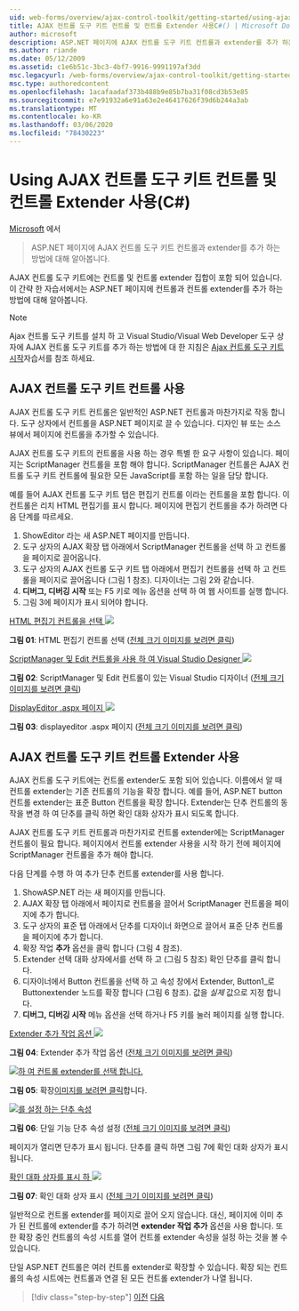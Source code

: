 ```yaml
---
uid: web-forms/overview/ajax-control-toolkit/getting-started/using-ajax-control-toolkit-controls-and-control-extenders-cs
title: AJAX 컨트롤 도구 키트 컨트롤 및 컨트롤 Extender 사용C#() | Microsoft Docs
author: microsoft
description: ASP.NET 페이지에 AJAX 컨트롤 도구 키트 컨트롤과 extender를 추가 하는 방법에 대해 알아봅니다.
ms.author: riande
ms.date: 05/12/2009
ms.assetid: c1e6b51c-3bc3-4bf7-9916-9991197af3dd
msc.legacyurl: /web-forms/overview/ajax-control-toolkit/getting-started/using-ajax-control-toolkit-controls-and-control-extenders-cs
msc.type: authoredcontent
ms.openlocfilehash: 1acafaadaf373b488b9e85b7ba31f08cd3b53e85
ms.sourcegitcommit: e7e91932a6e91a63e2e46417626f39d6b244a3ab
ms.translationtype: MT
ms.contentlocale: ko-KR
ms.lasthandoff: 03/06/2020
ms.locfileid: "78430223"
---
```

# <a name="using-ajax-control-toolkit-controls-and-control-extenders-c"></a>Using AJAX 컨트롤 도구 키트 컨트롤 및 컨트롤 Extender 사용(C#)

[Microsoft](https://github.com/microsoft) 에서

> ASP.NET 페이지에 AJAX 컨트롤 도구 키트 컨트롤과 extender를 추가 하는 방법에 대해 알아봅니다.

AJAX 컨트롤 도구 키트에는 컨트롤 및 컨트롤 extender 집합이 포함 되어 있습니다. 이 간략 한 자습서에서는 ASP.NET 페이지에 컨트롤과 컨트롤 extender를 추가 하는 방법에 대해 알아봅니다.

> [!NOTE] 
> 
> Ajax 컨트롤 도구 키트를 설치 하 고 Visual Studio/Visual Web Developer 도구 상자에 AJAX 컨트롤 도구 키트를 추가 하는 방법에 대 한 지침은 [Ajax 컨트롤 도구 키트 시작](get-started-with-the-ajax-control-toolkit-cs.md)자습서를 참조 하세요.

## <a name="using-ajax-control-toolkit-controls"></a>AJAX 컨트롤 도구 키트 컨트롤 사용

AJAX 컨트롤 도구 키트 컨트롤은 일반적인 ASP.NET 컨트롤과 마찬가지로 작동 합니다. 도구 상자에서 컨트롤을 ASP.NET 페이지로 끌 수 있습니다. 디자인 뷰 또는 소스 뷰에서 페이지에 컨트롤을 추가할 수 있습니다.

AJAX 컨트롤 도구 키트의 컨트롤을 사용 하는 경우 특별 한 요구 사항이 있습니다. 페이지는 ScriptManager 컨트롤을 포함 해야 합니다. ScriptManager 컨트롤은 AJAX 컨트롤 도구 키트 컨트롤에 필요한 모든 JavaScript를 포함 하는 일을 담당 합니다.

예를 들어 AJAX 컨트롤 도구 키트 탭은 편집기 컨트롤 이라는 컨트롤을 포함 합니다. 이 컨트롤은 리치 HTML 편집기를 표시 합니다. 페이지에 편집기 컨트롤을 추가 하려면 다음 단계를 따르세요.

1. ShowEditor 라는 새 ASP.NET 페이지를 만듭니다.
2. 도구 상자의 AJAX 확장 탭 아래에서 ScriptManager 컨트롤을 선택 하 고 컨트롤을 페이지로 끌어옵니다.
3. 도구 상자의 AJAX 컨트롤 도구 키트 탭 아래에서 편집기 컨트롤을 선택 하 고 컨트롤을 페이지로 끌어옵니다 (그림 1 참조). 디자이너는 그림 2와 같습니다.
4. **디버그, 디버깅 시작** 또는 F5 키로 메뉴 옵션을 선택 하 여 웹 사이트를 실행 합니다.
5. 그림 3에 페이지가 표시 되어야 합니다.

[HTML 편집기 컨트롤을 선택 ![](using-ajax-control-toolkit-controls-and-control-extenders-cs/_static/image1.jpg)](using-ajax-control-toolkit-controls-and-control-extenders-cs/_static/image1.png)

**그림 01**: HTML 편집기 컨트롤 선택 ([전체 크기 이미지를 보려면 클릭](using-ajax-control-toolkit-controls-and-control-extenders-cs/_static/image2.png))

[ScriptManager 및 Edit 컨트롤을 사용 하 여 Visual Studio Designer ![](using-ajax-control-toolkit-controls-and-control-extenders-cs/_static/image2.jpg)](using-ajax-control-toolkit-controls-and-control-extenders-cs/_static/image3.png)

**그림 02**: ScriptManager 및 Edit 컨트롤이 있는 Visual Studio 디자이너 ([전체 크기 이미지를 보려면 클릭](using-ajax-control-toolkit-controls-and-control-extenders-cs/_static/image4.png))

[DisplayEditor .aspx 페이지 ![](using-ajax-control-toolkit-controls-and-control-extenders-cs/_static/image3.jpg)](using-ajax-control-toolkit-controls-and-control-extenders-cs/_static/image5.png)

**그림 03**: displayeditor .aspx 페이지 ([전체 크기 이미지를 보려면 클릭](using-ajax-control-toolkit-controls-and-control-extenders-cs/_static/image6.png))

## <a name="using-ajax-control-toolkit-control-extenders"></a>AJAX 컨트롤 도구 키트 컨트롤 Extender 사용

AJAX 컨트롤 도구 키트에는 컨트롤 extender도 포함 되어 있습니다. 이름에서 알 때 컨트롤 extender는 기존 컨트롤의 기능을 확장 합니다. 예를 들어, ASP.NET button 컨트롤 extender는 표준 Button 컨트롤을 확장 합니다. Extender는 단추 컨트롤의 동작을 변경 하 여 단추를 클릭 하면 확인 대화 상자가 표시 되도록 합니다.

AJAX 컨트롤 도구 키트 컨트롤과 마찬가지로 컨트롤 extender에는 ScriptManager 컨트롤이 필요 합니다. 페이지에서 컨트롤 extender 사용을 시작 하기 전에 페이지에 ScriptManager 컨트롤을 추가 해야 합니다.

다음 단계를 수행 하 여 추가 단추 컨트롤 extender를 사용 합니다.

1. ShowASP.NET 라는 새 페이지를 만듭니다.
2. AJAX 확장 탭 아래에서 페이지로 컨트롤을 끌어서 ScriptManager 컨트롤을 페이지에 추가 합니다.
3. 도구 상자의 표준 탭 아래에서 단추를 디자이너 화면으로 끌어서 표준 단추 컨트롤을 페이지에 추가 합니다.
4. 확장 작업 **추가** 옵션을 클릭 합니다 (그림 4 참조).
5. Extender 선택 대화 상자에서를 선택 하 고 (그림 5 참조) 확인 단추를 클릭 합니다.
6. 디자이너에서 Button 컨트롤을 선택 하 고 속성 창에서 Extender, Button1\_로 Buttonextender 노드를 확장 합니다 (그림 6 참조). 값을 *실제* 값으로 지정 합니다.
7. **디버그, 디버깅 시작** 메뉴 옵션을 선택 하거나 F5 키를 눌러 페이지를 실행 합니다.

[Extender 추가 작업 옵션 ![](using-ajax-control-toolkit-controls-and-control-extenders-cs/_static/image4.jpg)](using-ajax-control-toolkit-controls-and-control-extenders-cs/_static/image7.png)

**그림 04**: Extender 추가 작업 옵션 ([전체 크기 이미지를 보려면 클릭](using-ajax-control-toolkit-controls-and-control-extenders-cs/_static/image8.png))

[![하 여 컨트롤 extender를 선택 합니다.](using-ajax-control-toolkit-controls-and-control-extenders-cs/_static/image5.jpg)](using-ajax-control-toolkit-controls-and-control-extenders-cs/_static/image9.png)

**그림 05**: 확장[이미지를 보려면 클릭](using-ajax-control-toolkit-controls-and-control-extenders-cs/_static/image10.png)합니다.

[![를 설정 하는 단추 속성](using-ajax-control-toolkit-controls-and-control-extenders-cs/_static/image6.jpg)](using-ajax-control-toolkit-controls-and-control-extenders-cs/_static/image11.png)

**그림 06**: 단일 기능 단추 속성 설정 ([전체 크기 이미지를 보려면 클릭](using-ajax-control-toolkit-controls-and-control-extenders-cs/_static/image12.png))

페이지가 열리면 단추가 표시 됩니다. 단추를 클릭 하면 그림 7에 확인 대화 상자가 표시 됩니다.

[확인 대화 상자를 표시 하 ![](using-ajax-control-toolkit-controls-and-control-extenders-cs/_static/image7.jpg)](using-ajax-control-toolkit-controls-and-control-extenders-cs/_static/image13.png)

**그림 07**: 확인 대화 상자 표시 ([전체 크기 이미지를 보려면 클릭](using-ajax-control-toolkit-controls-and-control-extenders-cs/_static/image14.png))

일반적으로 컨트롤 extender를 페이지로 끌어 오지 않습니다. 대신, 페이지에 이미 추가 된 컨트롤에 extender를 추가 하려면 **extender 작업 추가** 옵션을 사용 합니다. 또한 확장 중인 컨트롤의 속성 시트를 열어 컨트롤 extender 속성을 설정 하는 것을 볼 수 있습니다.

단일 ASP.NET 컨트롤은 여러 컨트롤 extender로 확장할 수 있습니다. 확장 되는 컨트롤의 속성 시트에는 컨트롤과 연결 된 모든 컨트롤 extender가 나열 됩니다.

> [!div class="step-by-step"]
> [이전](get-started-with-the-ajax-control-toolkit-cs.md)
> [다음](creating-a-custom-ajax-control-toolkit-control-extender-cs.md)
